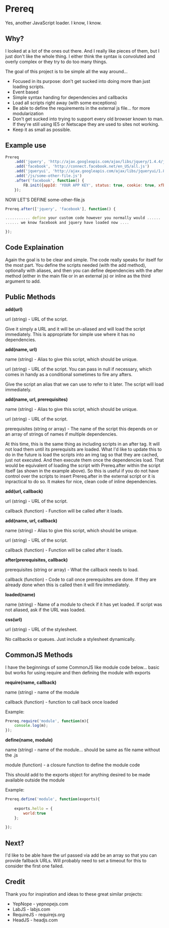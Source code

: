 Prereq
=============

Yes, another JavaScript loader. I know, I know.

Why?
-------

I looked at a lot of the ones out there. And I really like pieces of them, but I just don't like the whole thing. I either
think the syntax is convoluted and overly complex or they try to do too many things.

The goal of this project is to be simple all the way around...

* Focused in its purpose: don't get sucked into doing more than just loading scripts.
* Event based
* Simple syntax handing for dependencies and callbacks
* Load all scripts right away (with some exceptions)
* Be able to define the requirements in the external js file... for more modularization
* Don't get sucked into trying to support every old browser known to man. If they're still using IE5 or Netscape they are used to sites not working.
* Keep it as small as possible.

Example use
-------

```javascript
Prereq
	.add('jquery', 'http://ajax.googleapis.com/ajax/libs/jquery/1.4.4/jquery.min.js')
	.add('facebook', 'http://connect.facebook.net/en_US/all.js')
	.add('jqueryui', 'http://ajax.googleapis.com/ajax/libs/jqueryui/1.8.13/jquery-ui.min.js', 'jquery')
	.add('/js/some-other-file.js')
	.after('facebook', function() {
		FB.init({appId: 'YOUR APP KEY', status: true, cookie: true, xfbml: true});
	});
```

NOW LET'S DEFINE some-other-file.js

```javascript
Prereq.after(['jquery', 'facebook'], function() {

........... define your custom code however you normally would ......
...... we know facebook and jquery have loaded now ....

});
```

Code Explaination
-------

Again the goal is to be clear and simple. The code really speaks for itself for the most part. You define the scripts needed (with the add method),
optionally with aliases, and then you can define dependencies with the after method (either in the main file or in an external js) or inline as
the third argument to add.

Public Methods
-------

**add(url)**

url (string) - URL of the script.

Give it simply a URL and it will be un-aliased and will load the script immediately. This is appropriate for simple use where it has no dependencies.

**add(name, url)**

name (string) - Alias to give this script, which should be unique.

url (string) - URL of the script. You can pass in null if necessary, which comes in handy as a conditional sometimes to fire any afters.

Give the script an alias that we can use to refer to it later. The script will load immediately.

**add(name, url, prerequisites)**

name (string) - Alias to give this script, which should be unique.

url (string) - URL of the script.

prerequisites (string or array) - The name of the script this depends on or an array of strings of names if multiple dependencies.

At this time, this is the same thing as including scripts in an after tag. It will not load them until its prerequisits are loaded. What I'd like to update this
to do in the future is load the scripts into an img tag so that they are cached, just not executed. And then execute them once the dependencies load. That would
be equivalent of loading the script with Prereq.after within the script itself (as shown in the example above). So this is useful if you do not have control
over the scripts to insert Prereq.after in the external script or it is inpractical to do so. It makes for nice, clean code of inline dependencies.

**add(url, callback)**

url (string) - URL of the script.

callback (function) - Function will be called after it loads.

**add(name, url, callback)**

name (string) - Alias to give this script, which should be unique.

url (string) - URL of the script.

callback (function) - Function will be called after it loads.

**after(prerequisites, callback)**

prerequisites (string or array) - What the callback needs to load.

callback (function) - Code to call once prerequisites are done. If they are already done when this is called then it will fire immediately.

**loaded(name)**

name (string) - Name of a module to check if it has yet loaded. If script was not aliased, ask if the URL was loaded.

**css(url)**

url (string) - URL of the stylesheet.

No callbacks or queues. Just include a stylesheet dynamically.

CommonJS Methods
-------

I have the beginnings of some CommonJS like module code below... basic but works for using require and then defining the module with exports

**require(name, callback)**

name (string) - name of the module

callback (function) - function to call back once loaded

Example:
```javascript
Prereq.require('module', function(m){
	console.log(m);
});
```

**define(name, module)**

name (string) - name of the module... should be same as file name without the .js

module (function) - a closure function to define the module code

This should add to the exports object for anything desired to be made available outside the module

Example:

```javascript
Prereq.define('module', function(exports){
	
	exports.hello = {
		world:true
	};
	
});
```

Next?
-------

I'd like to be able have the url passed via add be an array so that you can provide fallback URLs. Will probably need to set a timeout for this to consider the first one failed.

Credit
-------

Thank you for inspiration and ideas to these great similar projects:

* YepNope - yepnopejs.com
* LabJS - labjs.com
* RequireJS - requirejs.org
* HeadJS - headjs.com

